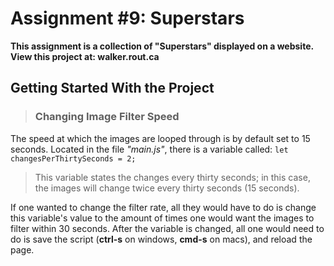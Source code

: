 # Assignment #9: Superstars

**This assignment is a collection of "Superstars" displayed on a website. View this project at: walker.rout.ca**

## Getting Started With the Project

> ### Changing Image Filter Speed

The speed at which the images are looped through is by default set to 15 seconds. Located in the file *"main.js"*, there is a variable called: 
```let changesPerThirtySeconds = 2;```
> This variable states the changes every thirty seconds; in this case, the images will change twice every thirty seconds (15 seconds).

If one wanted to change the filter rate, all they would have to do is change this variable's value to the amount of times one would want the images to filter within 30 seconds. After the variable is changed, all one would need to do is save the script (**ctrl-s** on windows, **cmd-s** on macs), and reload the page.

